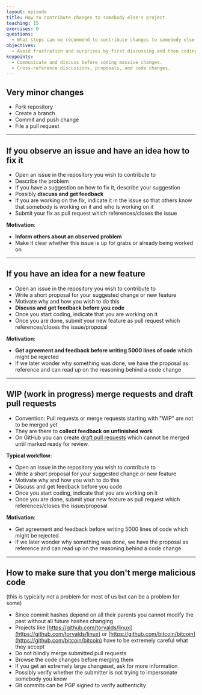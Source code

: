 ```yaml
---
layout: episode
title: How to contribute changes to somebody else's project
teaching: 15
exercises: 0
questions:
  - What steps can we recommend to contribute changes to somebody else's project?
objectives:
  - Avoid frustration and surprises by first discussing and then coding.
keypoints:
  - Communicate and discuss before coding massive changes.
  - Cross-reference discussions, proposals, and code changes.
---
```


## Very minor changes

- Fork repository
- Create a branch
- Commit and push change
- File a pull request

---

## If you observe an issue and have an idea how to fix it

- Open an issue in the repository you wish to contribute to
- Describe the problem
- If you have a suggestion on how to fix it, describe your suggestion
- Possibly **discuss and get feedback**
- If you are working on the fix, indicate it in the issue so that others know that somebody is working on it and who is working on it
- Submit your fix as pull request which references/closes the issue

**Motivation**:

- **Inform others about an observed problem**
- Make it clear whether this issue is up for grabs or already being worked on

---

## If you have an idea for a new feature

- Open an issue in the repository you wish to contribute to
- Write a short proposal for your suggested change or new feature
- Motivate why and how you wish to do this
- **Discuss and get feedback before you code**
- Once you start coding, indicate that you are working on it
- Once you are done, submit your new feature as pull request which references/closes the issue/proposal

**Motivation**:

- **Get agreement and feedback before writing 5000 lines of code** which might be rejected
- If we later wonder why something was done, we have the proposal as reference and can read up on the reasoning behind a code change

---

## WIP (work in progress) merge requests and draft pull requests

- Convention: Pull requests or merge requests starting with "WIP" are not to be merged yet
- They are there to **collect feedback on unfinished work**
- On GitHub you can create [draft pull requests](https://github.blog/2019-02-14-introducing-draft-pull-requests/)
  which cannot be merged until marked ready for review.

**Typical workflow**:

- Open an issue in the repository you wish to contribute to
- Write a short proposal for your suggested change or new feature
- Motivate why and how you wish to do this
- Discuss and get feedback before you code
- Once you start coding, indicate that you are working on it
- Once you are done, submit your new feature as pull request which references/closes the issue/proposal

**Motivation**:

- Get agreement and feedback before writing 5000 lines of code which might be rejected
- If we later wonder why something was done, we have the proposal as reference and can read up on the reasoning behind a code change

---

## How to make sure that you don't merge malicious code

(this is typically not a problem for most of us but can be a problem for some)

- Since commit hashes depend on all their parents you cannot modify the past
  without all future hashes changing
- Projects like
  [https://github.com/torvalds/linux](https://github.com/torvalds/linux)
  or
  [https://github.com/bitcoin/bitcoin](https://github.com/bitcoin/bitcoin)
  have to be extremely careful what they accept
- Do not blindly merge submitted pull requests
- Browse the code changes before merging them
- If you get an extremely large changeset, ask for more information
- Possibly verify whether the submitter is not trying to impersonate somebody you know
- Git commits can be PGP signed to verify authenticity
